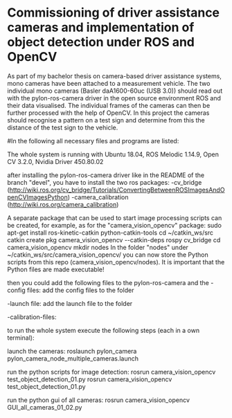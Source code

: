 # Commissioning of driver assistance cameras and implementation of object detection under ROS and OpenCV

As part of my bachelor thesis on camera-based driver assistance systems, mono cameras have been attached to a measurement vehicle. The two individual mono cameras (Basler daA1600-60uc (USB 3.0)) should read out with the pylon-ros-camera driver in the open source environment ROS and their data visualised. The individual frames of the cameras can then be further processed with the help of OpenCV. In this project the cameras should recognise a pattern on a test sign and determine from this the distance of the test sign to the vehicle.

#In the following all necessary files and programs are listed:

The whole system is running with Ubuntu 18.04, ROS Melodic 1.14.9, Open CV 3.2.0, Nvidia Driver 450.80.02

after installing the pylon-ros-camera driver like in the README of the branch "devel",
you have to install the two ros packages: 
-cv_bridge (http://wiki.ros.org/cv_bridge/Tutorials/ConvertingBetweenROSImagesAndOpenCVImagesPython)
-camera_calibration (http://wiki.ros.org/camera_calibration)

A separate package that can be used to start image processing scripts can be created, for example, as for the "camera_vision_opencv" package: 
sudo apt-get install ros-kinetic-catkin python-catkin-tools 
cd ~/catkin_ws/src catkin create pkg camera_vision_opencv --catkin-deps rospy cv_bridge 
cd camera_vision_opencv mkdir nodes
In the folder "nodes" under ~/catkin_ws/src/camera_vision_opencv/ you can now store the Python scripts from this repo (camera_vision_opencv/nodes).
It is important that the Python files are made executable!

then you could add the following files to the pylon-ros-camera and the 
-config files:
add the config files to the folder 

-launch file:
add the launch file to the folder

-calibration-files:

to run the whole system execute the following steps (each in a own terminal):

launch the cameras:
roslaunch pylon_camera pylon_camera_node_multiple_cameras.launch

run the python scripts for image detection:
rosrun camera_vision_opencv test_object_detection_01.py
rosrun camera_vision_opencv test_object_detection_01.py

run the python gui of all cameras:
rosrun camera_vision_opencv GUI_all_cameras_01_02.py
